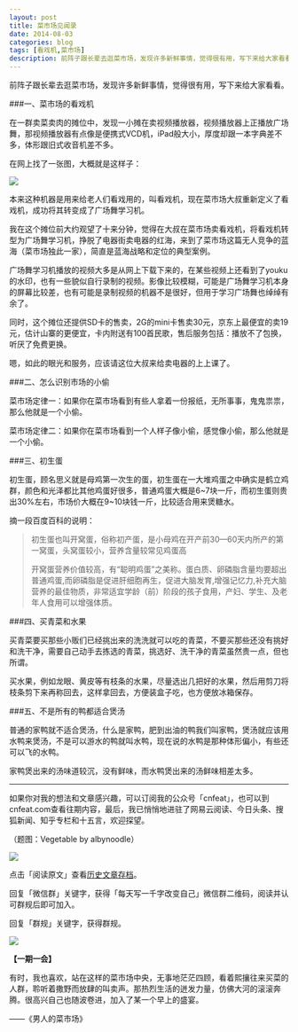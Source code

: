 ```yaml
---
layout: post
title: 菜市场见闻录
date: 2014-08-03
categories: blog
tags: [看戏机,菜市场]
description: 前阵子跟长辈去逛菜市场，发现许多新鲜事情，觉得很有用，写下来给大家看看。
---
```


前阵子跟长辈去逛菜市场，发现许多新鲜事情，觉得很有用，写下来给大家看看。

###一、菜市场的看戏机

在一群卖菜卖肉的摊位中，发现一小摊在卖视频播放器，视频播放器上正播放广场舞，那视频播放器有点像是便携式VCD机，iPad般大小，厚度却跟一本字典差不多，体形跟旧式收音机差不多。

在网上找了一张图，大概就是这样子：

![](http://tu-cdn.qiniudn.com/Rm.png/w.jpg)

本来这种机器是用来给老人们看戏用的，叫看戏机，现在菜市场大叔重新定义了看戏机，成功将其转变成了广场舞学习机。

我在这个摊位前大约观望了十来分钟，觉得在大叔在菜市场卖看戏机，将看戏机转型为广场舞学习机，挣脱了电器街卖电器的红海，来到了菜市场这篇无人竞争的蓝海（菜市场独此一家），简直是蓝海战略和定位的典型案例。

广场舞学习机播放的视频大多是从网上下载下来的，在某些视频上还看到了youku的水印，也有一些貌似自行录制的视频。影像比较模糊，可能是广场舞学习机本身的屏幕比较差，也有可能是录制视频的机器不是很好，但用于学习广场舞也绰绰有余了。

同时，这个摊位还提供SD卡的售卖，2G的mini卡售卖30元，京东上最便宜的卖19元，估计山寨的更便宜，卡内附送有100首民歌，售后服务包括：播放不了包换，听厌了免费更换。

嗯，如此的眼光和服务，应该请这位大叔来给卖电器的上上课了。


###二、怎么识别市场的小偷

菜市场定律一：如果你在菜市场看到有些人拿着一份报纸，无所事事，鬼鬼祟祟，那么他就是一个小偷。

菜市场定律二：如果你在菜市场看到一个人样子像小偷，感觉像小偷，那么他就是一个小偷。

###三、初生蛋

初生蛋，顾名思义就是母鸡第一次生的蛋，初生蛋在一大堆鸡蛋之中确实是鹤立鸡群，颜色和光泽都比其他鸡蛋好很多，普通鸡蛋大概是6~7块一斤，而初生蛋则贵出30%左右，市场价大概在9~10块钱一斤，比较适合用来煲糖水。

摘一段百度百科的说明：

>初生蛋也叫开窝蛋，俗称初产蛋，是小母鸡在开产前30—60天内所产的第一窝蛋，头窝蛋较小，营养含量较常见鸡蛋高
>
>开窝蛋营养价值较高，有“聪明鸡蛋”之美称。蛋白质、卵磷脂含量均要超出普通鸡蛋,而卵磷脂是促进肝细胞再生，促进大脑发育,增强记忆力,补充大脑营养的最佳物质，非常适宜学龄（前）阶段的孩子食用，产妇、学生、及老年人食用可以增强体质。

###四、买青菜和水果

买青菜要买那些小贩们已经挑出来的洗洗就可以吃的青菜，不要买那些还没有挑好和洗干净，需要自己动手去拣选的青菜，挑选好、洗干净的青菜虽然贵一点，但也所谓。

买水果，例如龙眼、黄皮等有枝条的水果，尽量选出几把好的水果，然后用剪刀将枝条剪下来再称回去，这样拿回去，方便装盒子吃，也方便放冰箱保存。

###五、不是所有的鸭都适合煲汤

普通的家鸭就不适合煲汤，什么是家鸭，肥到出油的鸭我们叫家鸭，煲汤就应该用水鸭来煲汤，不是可以游水的鸭就叫水鸭，现在说的水鸭是那种体形偏小，有些还可以飞的水鸭。

家鸭煲出来的汤味道较沉，没有鲜味，而水鸭煲出来的汤鲜味相差太多。

----

如果你对我的想法和文章感兴趣，可以订阅我的公众号「cnfeat」，也可以到cnfeat.com查看往期内容，最后，我已悄悄地进驻了网易云阅读、今日头条、搜狐新闻、知乎专栏和十五言，欢迎探望。

（题图：Vegetable by albynoodle）

![](http://cnfeat.qiniudn.com/mHDSX.png)

点击「阅读原文」查看[历史文章存档](http://cnfeat.com)。


回复「微信群」关键字，获得「每天写一千字改变自己」微信群二维码，阅读并认可群规后即可加入。

回复「群规」关键字，获得群规。

![](http://cnfeat.qiniudn.com/signitrue-2014-07-11.png)


**【一期一会】**

有时，我也喜欢，站在这样的菜市场中央，无事地茫茫四顾，看着熙攘往来买菜的人群，聆听着撒野而放肆的叫卖声。那热烈生活的迸发力量，仿佛大河的滚滚奔腾。很高兴自己也随波卷进，加入了某一个早上的盛宴。

——《男人的菜市场》


























